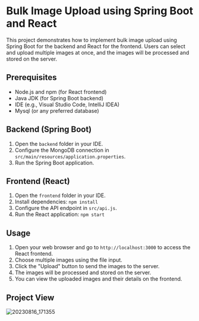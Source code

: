 # Bulk Image Upload using Spring Boot and React

This project demonstrates how to implement bulk image upload using Spring Boot for the backend and React for the frontend. Users can select and upload multiple images at once, and the images will be processed and stored on the server.

## Prerequisites

- Node.js and npm (for React frontend)
- Java JDK (for Spring Boot backend)
- IDE (e.g., Visual Studio Code, IntelliJ IDEA)
- Mysql (or any preferred database)

## Backend (Spring Boot)


1. Open the `backend` folder in your IDE.
2. Configure the MongoDB connection in `src/main/resources/application.properties`.
3. Run the Spring Boot application.

## Frontend (React)

1. Open the `frontend` folder in your IDE.
2. Install dependencies: `npm install`
3. Configure the API endpoint in `src/api.js`.
4. Run the React application: `npm start`

## Usage

1. Open your web browser and go to `http://localhost:3000` to access the React frontend.
2. Choose multiple images using the file input.
3. Click the "Upload" button to send the images to the server.
4. The images will be processed and stored on the server.
5. You can view the uploaded images and their details on the frontend.

## Project View  
![20230816_171355](https://github.com/saiinfo/Bulk-Image-Upload-using-Spring-Boot-and-React/assets/26924010/ae598aac-7dea-4ab1-ab3f-60da82426229)

